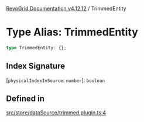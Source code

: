 [RevoGrid Documentation v4.12.12](README.md) / TrimmedEntity

# Type Alias: TrimmedEntity

```ts
type TrimmedEntity: {};
```

## Index Signature

 \[`physicalIndexInSource`: `number`\]: `boolean`

## Defined in

[src/store/dataSource/trimmed.plugin.ts:4](https://github.com/revolist/revogrid/blob/ecd92bead8bd3117a71a9fcab227f9b0f91c2edf/src/store/dataSource/trimmed.plugin.ts#L4)
